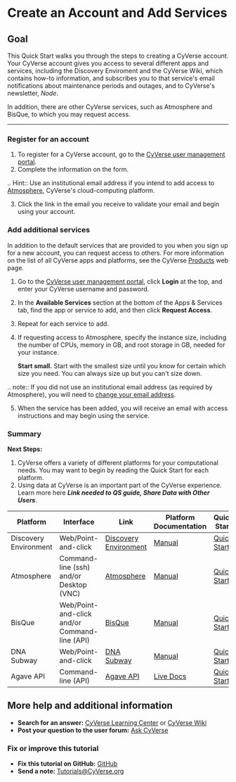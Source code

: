 <!---

Images can be added in-line as a reStructured text substitution, but will not render in markdown. See reStructured text example. http://docutils.sourceforge.net/docs/ref/rst/restructuredtext.html#substitution-definitions

|CyVerse logo|

--->

# Create an Account and Add Services
<!---
Use short, imperative titles e.g. Upload and share data, uploading and sharing data
--->

## Goal

<!---
Avoid covering upstream and downstream steps that are not explicitly and necessarily part of the tutorial - write or link to separate quick starts/tutorials for those parts
--->

<!---
A few sentences (50 words or less) describing the ultimate goal of the steps in this tutorial
--->

This Quick Start walks you through the steps to creating a CyVerse account. Your CyVerse account gives you access to several different apps and services, including the Discovery Enviroment and the CyVerse Wiki, which contains how-to information, and subscribes you to that service's email notifications about maintenance periods and outages, and to CyVerse's newsletter, _Node_.

In addition, there are other CyVerse services, such as Atmosphere and BisQue, to which you may request access.

---

### Register for an account
<!---
This content pulled from [Create Account](http://www.cyverse.org/learning-center/create-account)
--->

1. To register for a CyVerse account, go to the [CyVerse user management portal](https://user.cyverse.org/).
2. Complete the information on the form. 

.. Hint:: Use an institutional email address if you intend to add access to [Atmosphere](http://www.cyverse.org/atmosphere), CyVerse's cloud-computing platform.

3. Click the link in the email you receive to validate your email and begin using your account.

### Add additional services
<!---
This content pulled from webpage [Manage Services](http://www.cyverse.org/learning-center/manage-account)
--->

In addition to the default services that are provided to you when you sign up for a new account, you can request access to others. For more information on the list of all CyVerse apps and platforms, see the CyVerse [Products](http://www.cyverse.org/products) web page.

1. Go to the [CyVerse user management portal](https://user.cyverse.org/), click **Login** at the top, and enter your CyVerse username and password.

2. In the **Available Services** section at the bottom of the Apps & Services tab, find the app or service to add, and then click **Request Access**.

3. Repeat for each service to add.

4. If requesting access to Atmosphere, specify the instance size, including the number of CPUs, memory in GB, and root storage in GB, needed for your instance. 

	**Start small.** Start with the smallest size until you know for certain which size you need. You can always size up but you can't size down.

.. note:: 
	If you did not use an institutional email address (as required by Atmosphere), you will need to [change your email address](http://www.cyverse.org/learning-center/manage-account#ChangeEmail).

5. When the service has been added, you will receive an email with access instructions and may begin using the service. 

### Summary

<!---
Summary a--->

**Next Steps:**

1. CyVerse offers a variety of different platforms for your computational needs. You may want to begin by reading the Quick Start for each platform.
2. Using data at CyVerse is an important part of the CyVerse experience. Learn more here **_Link needed to QS guide, Share Data with Other Users_**.

|Platform|Interface|Link|Platform Documentation|Quick Start|
|--------|---------|----|----------------------|-----------|
|Discovery Environment|Web/Point-and-click|[Discovery Environment](https://de.iplantcollaborative.org)|[Manual](https://wiki.cyverse.org/wiki/display/DEmanual/Table+of+Contents)|[Quick Start]()|
|Atmosphere|Command-line (ssh) and/or Desktop (VNC)|[Atmosphere](https://atmo.cyverse.org)|[Manual](https://wiki.cyverse.org/wiki/display/atmman/Atmosphere+Manual+Table+of+Contents)|[Quick Start]()|
|BisQue|Web/Point-and-click and/or Command-line (API)|[BisQue](http://bisque.iplantcollaborative.org/client_service)|[Manual](https://wiki.cyverse.org/wiki/display/BIS)|[Quick Start]()|
|DNA Subway|Web/Point-and-click|[DNA Subway](http://dnasubway.iplantcollaborative.org/)|[Manual](http://dnasubway.iplantcollaborative.org/files/pdf/DNA_Subway_Guide.pdf)|[Quick Start]()|
|Agave API|Command-line (API)|[Agave API](https://agaveapi.co)|[Live Docs](https://agaveapi.co)|[Quick Start]()|


## More help and additional information

<!---
Short description and links to any reading materials
--->

- **Search for an answer:** [CyVerse Learning Center](http://www.cyverse.org/learning-center) or [CyVerse Wiki](https://wiki.cyverse.org)
- **Post your question to the user forum:** [Ask CyVerse](http://ask.cyverse.org/questions)

### Fix or improve this tutorial 

- **Fix this tutorial on GitHub:** [GitHub](FIX_THIS_IN_YOUR_DOCUMENTATION)
- **Send a note:** [Tutorials@CyVerse.org](mailto:Tutorials@CyVerse.org)

<!---

SAMPLE DIRECTIVES (DELETE UNUSED ONES)
--------------------------------------

See: http://docutils.sourceforge.net/docs/ref/rst/directives.html#admonitions

.. Danger::
	This step is dangerous

.. Important::
	This step is important
	
.. Caution::
	Exercise caution
	
.. Hint::
	This is a hint

.. Important::
	This is very important

.. note:: This is a note admonition.
   This is the second line of the first paragraph.

   - The note contains all indented body elements
     following.
   - It includes this bullet list.



.. |CyVerse logo| image:: ./img/cyverse_rgb.png
    :width: 500
    :height: 100
--->
